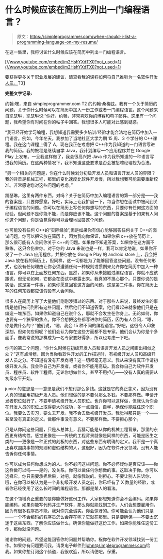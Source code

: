# 什么时候应该在简历上列出一门编程语言？

> 原文：<https://simpleprogrammer.com/when-should-i-list-a-programming-language-on-my-resume/>

在这一集里，我将讨论什么时候应该在简历中列出一门编程语言。

[//www.youtube.com/embed/m2HshYXdTX0?not_used=1](//www.youtube.com/embed/m2HshYXdTX0?not_used=1)

要获得更多关于职业发展的建议，请查看我的课程[如何将自己推销为一名软件开发人员。](https://simpleprogrammer.com/store/products/how-to-market-yourself/)T3】

**完整文字记录:**

约翰:嘿，来自 simpleprogrammer.com T2 的约翰·桑梅兹。我有一个关于简历的问题，关于你什么时候可以在简历中加入一份工作或者一门编程语言。这个问题来自凯瑟琳，凯瑟琳说:“你好，约翰，非常喜欢你的博客和电子邮件。这里有一个问题，我希望你有时间在你的帖子中回答。我想很多人可能对此感到疑惑。

“我已经开始学习编程，我想知道我需要多少培训/经验才能合法地在简历中加入一门语言。例如，今年冬天，我参加了当地社区大学为期 15 周、3 个学分的 C++课程。我在这门课程上得了 A，现在我正在考虑把 C++作为我知道的一门语言写进我的简历。我的旅程是继续自学 Java，我计划编写一个应用程序并在 Google Play 上发布。一旦我这样做了，我会很高兴把 Java 作为我所知道的一种语言写进我的简历。在这两种情况下，我不知道这些要求是否会被招聘经理视为合法。

“另一个相关的问题是，你在什么时候划分初级开发人员和语言开发人员的界限？我的背景是机械工程，那里的变化速度比软件开发慢，所以我想我可能需要重新校准。非常感谢您对这些问题的考虑。”

凯瑟琳，这里有两件东西，对吗？关于在简历中加入编程语言的第一部分是——我的答案是，只要你愿意。好吧，实际上让我扩展一下，每当你想在面试中被问到关于编程语言的问题。你可以在简历上写任何你想写的东西，只要你有任何这方面的经验。但问题不是你能不能，而是你应该不能。这个问题的答案是基于如果有人问你这个问题，你是否觉得你可以合理地回答这个问题。

你可能没有任何 C++的“实际经验”,但是如果你有信心能够回答任何关于 C++的面试问题，你可以把它放在简历上，因为我向你保证，如果你把 c++放在简历上，那么很可能有人会问你关于 c++的问题。如果你不知道答案，如果你在这方面不熟练，这只会伤害你。对于你的 Java 来说也是一样，我可以肯定地说，如果你开发了一个 Java 应用程序，并把它放在 Google Play 的 android store 上，我会把 Java 放在我的简历上，但同样，这一切都是为了能够回答这些问题。没有任何形式，也没有任何理由让你必须遵循任何一种规则或惯例来允许你在简历中加入一种语言。你可以在上面放任何东西。显然，如果你从未接触过编程语言，你就不应该撒谎，但无论如何，它都会在面试中暴露出来。我真的不担心那个。只要你说的是实话，这是第一件事，如果你愿意回答这方面的问题，这是第二件事。你在简历上写的任何东西都应该假设有人会问你。

很多人在简历上写了大量他们刚刚涉猎过的东西。对于那些人来说，最终发生的事情是他们被问到所有这些问题，然后他们不知道答案，他们看起来就像他们只是在编造一堆东西。如果你知道自己在说什么，那就不会发生在你身上。无论如何，你也要有一个狭窄的焦点。你不会想把这些都写进你的简历，因为有人会问，“嗯，你是做什么的？”他们说，“嗯，我会 15 种不同的编程语言。”好吧，这很令人印象深刻，但如何应用呢？他们会认为你在这些方面都不是专家。他们会认为你是个多面手。像我常说的那样成为一名专家要好得多，所以也考虑一下吧。

你问的第二个问题，“你什么时候在初级开发人员和语言开发人员之间画出相似之处？”这有点滑稽，因为当你看软件开发的工作描述时，有初级开发人员和高级开发人员之分。不知道有没有开发商吧？这一切都毫无意义。我从来没有真正申请初级开发人员。我会称自己为开发者，或者你不能用高级。我会称自己为软件开发员、程序员、软件工程师，无论你想做什么，甚至不用担心——没有人真的需要从初级水平开始。

junior 的意思是——意思是我们不想付那么多钱。这就是它的真正含义，因为没有人真的想雇用初级开发人员。他们想做的是不要付那么多钱。不要那样做。申请开发者职位就行了。不要申请初级开发人员职位。也许你可以这样做，但我认为你会在开发人员的职位上取得更大的成功，多一点自信，自学，确保你能胜任这个职位。我要么去实习，要么去开发。我不会去做初级开发员。我觉得那只是一个——甚至没有真正的定义。做那件事没有意义。不要那样做。不要担心那个。

只是从你问这些问题，只是从总体上，我猜可能是从你的机械工程背景，那里的东西更有结构性。感觉更像是——传统的工程背景就像是同样的东西，可能是医生之类的——更像是一种正式的刻板的东西，对这些东西有明确的定义。我不是一个真正喜欢围绕事物的规则和虚假结构的人，这很好，因为在软件开发领域，没有人能告诉你任何事情。

你可以成为任何你想成为的人。你不必问这些问题。你不必怀疑你是否应该——你这样做可以吗——是的，没关系。你可以做任何你想做的事。这取决于你。你可以选择它。你只需要承担后果，对吧，就像我说的。别担心。不要让别人告诉你，哦，在你可以被认为是一个非初级开发人员之前，你已经有了 X 数量的经验，或者你已经使用了这么长时间的编程语言。那都是某人的看法。

在这个领域真正重要的是你能做好这份工作。大家都想知道你会不会编码。如果你能编码，如果你能写代码并生产软件，那么你就能找到工作。人们会想要雇用你，因为有很多程序员不能，我对你完全诚实。你会惊讶的。你可能会认为他们只是——一个不会编码的程序员怎么会存在呢？它就在那里。只是要确保——不要太沉迷于这些东西。了解你应该做什么，确保你能做好这份工作。如果你能胜任这份工作，那你就没问题。

谢谢你的问题。希望这能回答你的问题并帮助你。祝你在软件开发领域找到一份工作。如果你有问题要问我，请发电子邮件到[john@simpleprogrammer.com](mailto:john@simpleprogrammer.com)给我。如果你想订阅这个频道，我很欢迎，所以请便吧。保重。